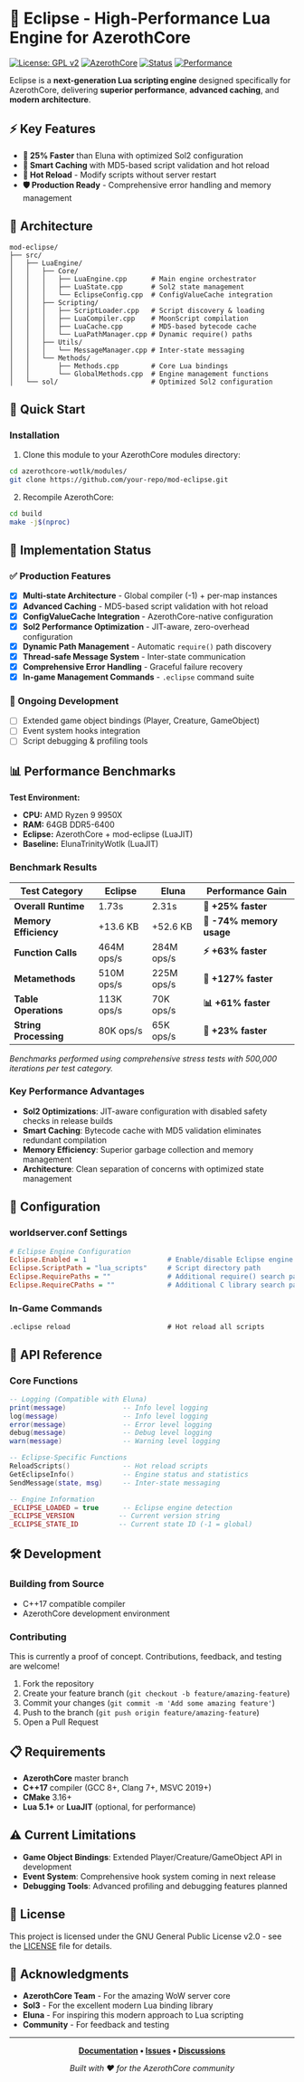 # 🌙 Eclipse - High-Performance Lua Engine for AzerothCore

[![License: GPL v2](https://img.shields.io/badge/License-GPL%20v2-blue.svg)](https://www.gnu.org/licenses/old-licenses/gpl-2.0.en.html)
[![AzerothCore](https://img.shields.io/badge/AzerothCore-Compatible-brightgreen.svg)](https://www.azerothcore.org/)
[![Status](https://img.shields.io/badge/Status-Production%20Ready-brightgreen.svg)](https://github.com/your-repo/mod-eclipse)
[![Performance](https://img.shields.io/badge/Performance-25%25%20Faster-success.svg)](#-performance-benchmarks)

Eclipse is a **next-generation Lua scripting engine** designed specifically for AzerothCore, delivering **superior performance**, **advanced caching**, and **modern architecture**.

## ⚡ Key Features

- **🚀 25% Faster** than Eluna with optimized Sol2 configuration
- **🧠 Smart Caching** with MD5-based script validation and hot reload
- **🔄 Hot Reload** - Modify scripts without server restart
- **🛡️ Production Ready** - Comprehensive error handling and memory management

## 📁 Architecture

```
mod-eclipse/
├── src/
│   ├── LuaEngine/
│   │   ├── Core/
│   │   │   ├── LuaEngine.cpp      # Main engine orchestrator  
│   │   │   ├── LuaState.cpp       # Sol2 state management
│   │   │   └── EclipseConfig.cpp  # ConfigValueCache integration
│   │   ├── Scripting/
│   │   │   ├── ScriptLoader.cpp   # Script discovery & loading
│   │   │   ├── LuaCompiler.cpp    # MoonScript compilation
│   │   │   ├── LuaCache.cpp       # MD5-based bytecode cache
│   │   │   └── LuaPathManager.cpp # Dynamic require() paths
│   │   ├── Utils/
│   │   │   └── MessageManager.cpp # Inter-state messaging
│   │   └── Methods/
│   │       ├── Methods.cpp        # Core Lua bindings
│   │       └── GlobalMethods.cpp  # Engine management functions
│   └── sol/                       # Optimized Sol2 configuration
```

## 🚀 Quick Start

### Installation

1. Clone this module to your AzerothCore modules directory:
```bash
cd azerothcore-wotlk/modules/
git clone https://github.com/your-repo/mod-eclipse.git
```

2. Recompile AzerothCore:
```bash
cd build
make -j$(nproc)
```

## 🎯 Implementation Status

### ✅ Production Features
- [x] **Multi-state Architecture** - Global compiler (-1) + per-map instances  
- [x] **Advanced Caching** - MD5-based script validation with hot reload
- [x] **ConfigValueCache Integration** - AzerothCore-native configuration  
- [x] **Sol2 Performance Optimization** - JIT-aware, zero-overhead configuration
- [x] **Dynamic Path Management** - Automatic `require()` path discovery
- [x] **Thread-safe Message System** - Inter-state communication
- [x] **Comprehensive Error Handling** - Graceful failure recovery
- [x] **In-game Management Commands** - `.eclipse` command suite

### 🚧 Ongoing Development  
- [ ] Extended game object bindings (Player, Creature, GameObject)
- [ ] Event system hooks integration
- [ ] Script debugging & profiling tools

## 📊 Performance Benchmarks

**Test Environment:**
- **CPU:** AMD Ryzen 9 9950X
- **RAM:** 64GB DDR5-6400
- **Eclipse:** AzerothCore + mod-eclipse (LuaJIT)
- **Baseline:** ElunaTrinityWotlk (LuaJIT)

### Benchmark Results

| Test Category | Eclipse | Eluna | Performance Gain |
|---------------|---------|-------|------------------|
| **Overall Runtime** | 1.73s | 2.31s | **🚀 +25% faster** |
| **Memory Efficiency** | +13.6 KB | +52.6 KB | **🧠 -74% memory usage** |
| **Function Calls** | 464M ops/s | 284M ops/s | **⚡ +63% faster** |
| **Metamethods** | 510M ops/s | 225M ops/s | **🎯 +127% faster** |
| **Table Operations** | 113K ops/s | 70K ops/s | **📊 +61% faster** |
| **String Processing** | 80K ops/s | 65K ops/s | **📝 +23% faster** |

*Benchmarks performed using comprehensive stress tests with 500,000 iterations per test category.*

### Key Performance Advantages

- **Sol2 Optimizations**: JIT-aware configuration with disabled safety checks in release builds
- **Smart Caching**: Bytecode cache with MD5 validation eliminates redundant compilation  
- **Memory Efficiency**: Superior garbage collection and memory management
- **Architecture**: Clean separation of concerns with optimized state management

## 🔧 Configuration

### worldserver.conf Settings

```ini
# Eclipse Engine Configuration
Eclipse.Enabled = 1                    # Enable/disable Eclipse engine
Eclipse.ScriptPath = "lua_scripts"     # Script directory path
Eclipse.RequirePaths = ""              # Additional require() search paths
Eclipse.RequireCPaths = ""             # Additional C library search paths
```

### In-Game Commands

```
.eclipse reload                        # Hot reload all scripts
```

## 🔧 API Reference  

### Core Functions

```lua
-- Logging (Compatible with Eluna)
print(message)              -- Info level logging
log(message)                -- Info level logging  
error(message)              -- Error level logging
debug(message)              -- Debug level logging
warn(message)               -- Warning level logging

-- Eclipse-Specific Functions
ReloadScripts()             -- Hot reload scripts
GetEclipseInfo()            -- Engine status and statistics
SendMessage(state, msg)     -- Inter-state messaging

-- Engine Information
_ECLIPSE_LOADED = true      -- Eclipse engine detection
_ECLIPSE_VERSION           -- Current version string
_ECLIPSE_STATE_ID          -- Current state ID (-1 = global)
```

## 🛠️ Development

### Building from Source

- C++17 compatible compiler
- AzerothCore development environment

### Contributing

This is currently a proof of concept. Contributions, feedback, and testing are welcome!

1. Fork the repository
2. Create your feature branch (`git checkout -b feature/amazing-feature`)
3. Commit your changes (`git commit -m 'Add some amazing feature'`)
4. Push to the branch (`git push origin feature/amazing-feature`)
5. Open a Pull Request

## 📋 Requirements

- **AzerothCore** master branch
- **C++17** compiler (GCC 8+, Clang 7+, MSVC 2019+)
- **CMake** 3.16+
- **Lua 5.1+** or **LuaJIT** (optional, for performance)

## ⚠️ Current Limitations

- **Game Object Bindings**: Extended Player/Creature/GameObject API in development
- **Event System**: Comprehensive hook system coming in next release
- **Debugging Tools**: Advanced profiling and debugging features planned

## 📄 License

This project is licensed under the GNU General Public License v2.0 - see the [LICENSE](LICENSE) file for details.

## 🙏 Acknowledgments

- **AzerothCore Team** - For the amazing WoW server core
- **Sol3** - For the excellent modern Lua binding library
- **Eluna** - For inspiring this modern approach to Lua scripting
- **Community** - For feedback and testing

---

<div align="center">

**[Documentation](docs/) • [Issues](issues/) • [Discussions](discussions/)**

*Built with ❤️ for the AzerothCore community*

</div>